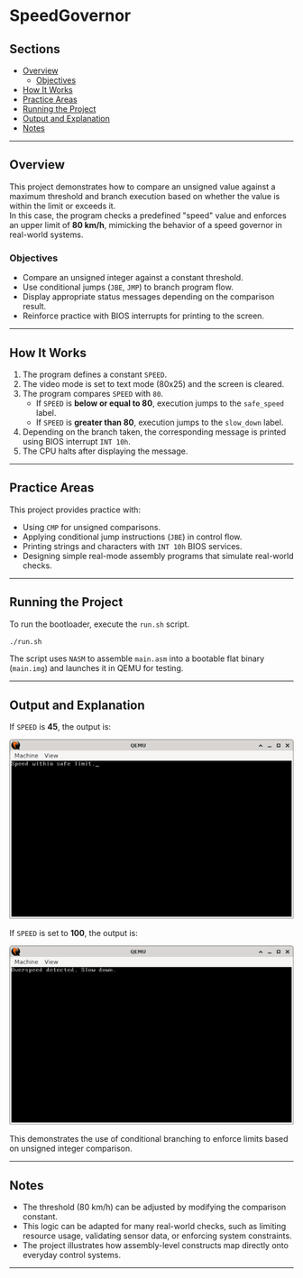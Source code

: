 # SpeedGovernor

## Sections

+ [Overview](#overview)
    - [Objectives](#objectives)
+ [How It Works](#how-it-works)
+ [Practice Areas](#practice-areas)
+ [Running the Project](#running-the-project)
+ [Output and Explanation](#output-and-explanation)
+ [Notes](#notes)

---

## Overview

This project demonstrates how to compare an unsigned value against a maximum threshold and branch execution based on whether the value is within the limit or exceeds it.  
In this case, the program checks a predefined "speed" value and enforces an upper limit of **80 km/h**, mimicking the behavior of a speed governor in real-world systems.

### Objectives

+ Compare an unsigned integer against a constant threshold.  
+ Use conditional jumps (`JBE`, `JMP`) to branch program flow.  
+ Display appropriate status messages depending on the comparison result.  
+ Reinforce practice with BIOS interrupts for printing to the screen.

---

## How It Works

1. The program defines a constant `SPEED`.  
2. The video mode is set to text mode (80x25) and the screen is cleared.  
3. The program compares `SPEED` with `80`.  
   - If `SPEED` is **below or equal to 80**, execution jumps to the `safe_speed` label.  
   - If `SPEED` is **greater than 80**, execution jumps to the `slow_down` label.  
4. Depending on the branch taken, the corresponding message is printed using BIOS interrupt `INT 10h`.  
5. The CPU halts after displaying the message.

---

## Practice Areas

This project provides practice with:

+ Using `CMP` for unsigned comparisons.  
+ Applying conditional jump instructions (`JBE`) in control flow.  
+ Printing strings and characters with `INT 10h` BIOS services.  
+ Designing simple real-mode assembly programs that simulate real-world checks.

---

## Running the Project

To run the bootloader, execute the `run.sh` script.

```sh
./run.sh
```

The script uses `NASM` to assemble `main.asm` into a bootable flat binary (`main.img`) and launches it in QEMU for testing.

---

## Output and Explanation

If `SPEED` is **45**, the output is:

![Program's Output 1](../../../resources/images/speed_governor_output_1.png)

If `SPEED` is set to **100**, the output is:

![Program's Output 2](../../../resources/images/speed_governor_output_2.png)

This demonstrates the use of conditional branching to enforce limits based on unsigned integer comparison.

---

## Notes

* The threshold (80 km/h) can be adjusted by modifying the comparison constant.
* This logic can be adapted for many real-world checks, such as limiting resource usage, validating sensor data, or enforcing system constraints.
* The project illustrates how assembly-level constructs map directly onto everyday control systems.

---

